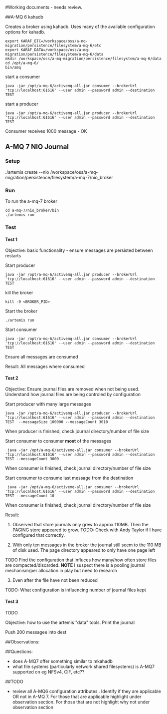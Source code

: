 #Working documents - needs review. 

##A-MQ 6 kahadb

Creates a broker using kahadb. Uses many of the available configuration options for kahadb.

	export KARAF_ETC=/workspace/oss/a-mq-migration/persistence/filesystem/a-mq-6/etc
	export KARAF_DATA=/workspace/oss/a-mq-migration/persistence/filesystem/a-mq-6/data
	mkdir /workspace/oss/a-mq-migration/persistence/filesystem/a-mq-6/data
	cd /opt/a-mq-6/
	bin/amq
 
start a consumer

	java -jar /opt/a-mq-6/activemq-all.jar consumer --brokerUrl 'tcp://localhost:61616' --user admin --password admin --destination TEST

start a producer

	java -jar /opt/a-mq-6/activemq-all.jar producer --brokerUrl 'tcp://localhost:61616' --user admin --password admin --destination TEST 

Consumer receives 1000 message - OK



## A-MQ 7 NIO Journal


### Setup

./artemis create --nio /workspace/oss/a-mq-migration/persistence/filesystem/a-mq-7/nio_broker

### Run

To run the a-mq-7 broker

	cd a-mq-7/nio_broker/bin
	./artemis run

### Test

#### Test 1

Objective: basic functionality - ensure messages are persisted between restarts

Start producer 

	java -jar /opt/a-mq-6/activemq-all.jar producer --brokerUrl 'tcp://localhost:61616' --user admin --password admin --destination TEST

kill the broker

	kill -9 <BROKER_PID>
	
Start the broker 

	./artemis run

Start consumer

	java -jar /opt/a-mq-6/activemq-all.jar consumer --brokerUrl 'tcp://localhost:61616' --user admin --password admin --destination TEST

Ensure all messages are consumed

Result: All messages where consumed

#### Test 2

Objective: Ensure journal files are removed when not being used. Understand how journal files are being controled by configuration


Start producer with many large messages


	java -jar /opt/a-mq-6/activemq-all.jar producer --brokerUrl 'tcp://localhost:61616' --user admin --password admin --destination TEST  --messageSize 100000 --messageCount 3010

When producer is finished, check journal directory/number of file size

Start consumer to consumer **most** of the messages

	 java -jar /opt/a-mq-6/activemq-all.jar consumer --brokerUrl 'tcp://localhost:61616' --user admin --password admin --destination TEST --messageCount 3000

When consumer is finished, check journal directory/number of file size


Start consumer to consume last message from the destination

	 java -jar /opt/a-mq-6/activemq-all.jar consumer --brokerUrl 'tcp://localhost:61616' --user admin --password admin --destination TEST --messageCount 10

When consumer is finished, check journal directory/number of file size


Result:

1) Observed that store journals only grew to approx 110MB. 
Then the PAGING store appeared to grow. 
TODO: Check with Andy Taylor if I have configured that correctly.

2) With only ten messages in the broker the journal still seem to the 110 MB of disk used. The page directory appeared to only have one page left

TODO Find the configuration that influces how many/how often store files are compacted/discarded. 
**NOTE** I suspect there is a pooling journal mechanism/per allocation in play but need to research

3) Even after the file have not been reduced 


TODO: What configuration is influencing number of journal files kept


#### Test 3

TODO

Objective: how to use the artemis "data" tools. Print the journal

Push 200 messagee into dest



##Observations:




##Questions:

- does A-MQ7 offer something similar to mkahadb
- what file systems (particularly network shared filesystems) is A-MQ7 supported on  eg NFSv4, CIF, etc??

 

##TODO

- review all A-MQ6 configuration attributes . Identify if they are applicable OR not in A-MQ 7. For those that are applicable highlight under observation section. For those that are not highlight why not under observation section 

